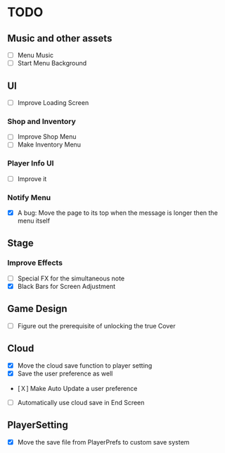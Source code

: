 # TODO
## Music and other assets
- [ ] Menu Music
- [ ] Start Menu Background

## UI
- [ ] Improve Loading Screen
### Shop and Inventory
- [ ] Improve Shop Menu
- [ ] Make Inventory Menu
### Player Info UI
- [ ] Improve it
### Notify Menu
- [X] A bug: Move the page to its top when the message is longer then the menu itself

## Stage
### Improve Effects
- [ ] Special FX for the simultaneous note
- [X] Black Bars for Screen Adjustment

## Game Design
- [ ] Figure out the prerequisite of unlocking the true Cover
## Cloud
- [X] Move the cloud save function to player setting
- [X] Save the user preference as well
- [Ｘ] Make Auto Update a user preference
- [ ] Automatically use cloud save in End Screen

## PlayerSetting
- [X] Move the save file from PlayerPrefs to custom save system
